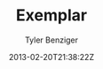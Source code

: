 ---
title: "Exemplar"
github: https://github.com/tybenz/exemplar
demo: http://tybenz.github.io/exemplar/
author: Tyler Benziger
draft: true
ssg:
  - Jekyll
cms:
  - No Cms
date: 2013-02-20T21:38:22Z
github_branch: master
---